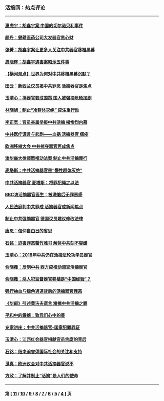 ### 活摘网：热点评论
---
#### [惠虎宇：胡鑫宇案 中国的切尔诺贝利事件](../../pages/nf5879/n13942916.md?04130430) 
#### [颜丹：健耕医药公司大发器官黑心财](../../pages/nf5879/n13940134.md?04130430) 
#### [张菁：胡鑫宇案让更多人关注中共器官移植黑幕](../../pages/nf5879/n13929073.md?04130430) 
#### [周晓辉：胡鑫宇遇害案昭示五件事](../../pages/nf5879/n13921870.md?04130430) 
#### [【横河观点】世界为何对中共移植黑幕沉默？](../../pages/nf5879/n13244249.md?04130430) 
#### [田云：新西兰议员揭中共罪恶 活摘器官是焦点](../../pages/nf5879/n13070629.md?04130430) 
#### [玉清心：捐器官若成国策 国人被强摘危险加剧](../../pages/nf5879/n12802713.md?04130430) 
#### [林晓旭：制止“冷群体灭绝” 应注重行动](../../pages/nf5879/n12779736.md?04130430) 
#### [李正宽：官员亲属举报中共活摘 揭惨烈内幕](../../pages/nf5879/n12684490.md?04130430) 
#### [中共医疗谎言与悲剧——血祸 活摘器官 瘟疫](../../pages/nf5879/n12372103.md?04130430) 
#### [欧洲移植大会 中共掠夺器官再成焦点](../../pages/nf5879/n11538883.md?04130430) 
#### [澳华裔大律师愿推动法案 制止中共活摘罪行](../../pages/nf5879/n11377039.md?04130430) 
#### [麦塔斯：中共活摘器官是“慢性群体灭绝”](../../pages/nf5879/n11350529.md?04130430) 
#### [中共活摘器官 麦塔斯：将罪犯绳之以法](../../pages/nf5879/n11347973.md?04130430) 
#### [BBC访活摘器官医生：被洗脑后无罪恶感](../../pages/nf5879/n11335935.md?04130430) 
#### [人民法庭判中共罪成 活摘器官成新闻焦点](../../pages/nf5879/n11331578.md?04130430) 
#### [制止中共强摘器官 德国议员建议修改法律](../../pages/nf5879/n11249451.md?04130430) 
#### [唐恩：信仰自由日的省思](../../pages/nf5879/n11003525.md?04130430) 
#### [石铭：迫害罪恶罄竹难书  解体中共刻不容缓](../../pages/nf5879/n10942855.md?04130430) 
#### [玉清心：2018年中共仍在活摘法轮功学员器官](../../pages/nf5879/n10914646.md?04130430) 
#### [俞晓薇：反制中共 西方应推动调查活摘器官](../../pages/nf5879/n10794671.md?04130430) 
#### [俞晓薇：杀人犯监督器官移植是“中国经验”？](../../pages/nf5879/n10466427.md?04130430) 
#### [强行抽血与绿色通道背后的活摘器官罪恶](../../pages/nf5879/n10004708.md?04130430) 
#### [《华邮》引述黄洁夫谎言 难掩中共活摘之罪](../../pages/nf5879/n9642309.md?04130430) 
#### [平和中的震撼：致我们心中的善](../../pages/nf5879/n9021123.md?04130430) 
#### [专家讲座：中共活摘器官-国家犯罪罪证](../../pages/nf5879/n8828153.md?04130430) 
#### [玉清心：江西红会器官捐献官员贪腐的背后](../../pages/nf5879/n8522122.md?04130430) 
#### [石铭：结束迫害须国际社会的关注和支持](../../pages/nf5879/n8443497.md?04130430) 
#### [觅真：欧洲议会对中共活摘器官说不](../../pages/nf5879/n8337486.md?04130430) 
#### [方政：了解并制止“活摘”是人们的使命](../../pages/nf5879/n8329214.md?04130430) 

---
#### 第 [ [11](./11.md?04130430) / [10](./10.md?04130430) / [9](./9.md?04130430) / [8](./8.md?04130430) / [7](./7.md?04130430) / [6](./6.md?04130430) / [5](./5.md?04130430) / [4](./4.md?04130430) ] 页
